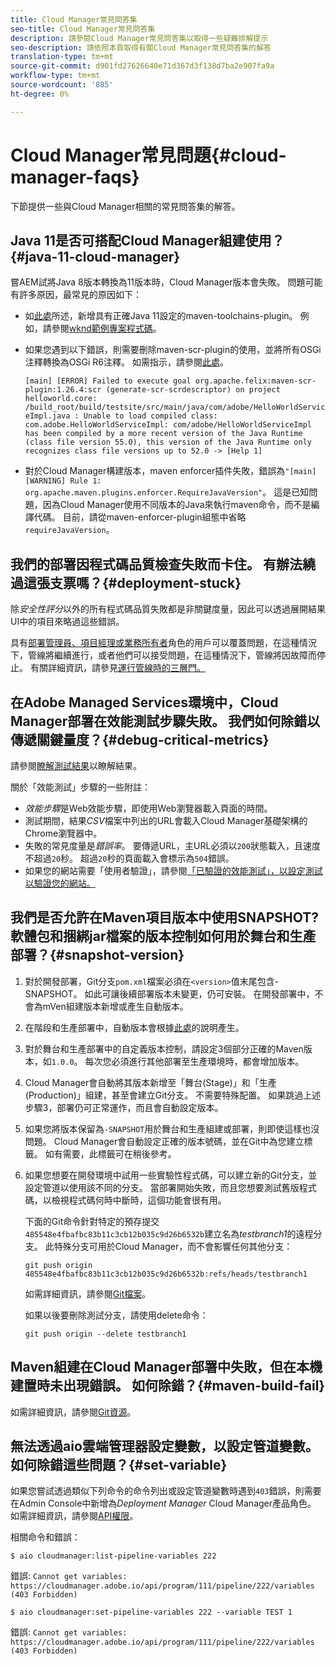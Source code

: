 ```yaml
---
title: Cloud Manager常見問答集
seo-title: Cloud Manager常見問答集
description: 請參閱Cloud Manager常見問答集以取得一些疑難排解提示
seo-description: 請依照本頁取得有關Cloud Manager常見問答集的解答
translation-type: tm+mt
source-git-commit: d901fd27626640e71d367d3f138d7ba2e907fa9a
workflow-type: tm+mt
source-wordcount: '885'
ht-degree: 0%

---
```



# Cloud Manager常見問題{#cloud-manager-faqs}

下節提供一些與Cloud Manager相關的常見問答集的解答。

## Java 11是否可搭配Cloud Manager組建使用？{#java-11-cloud-manager}

嘗AEM試將Java 8版本轉換為11版本時，Cloud Manager版本會失敗。 問題可能有許多原因，最常見的原因如下：

* 如[此處](https://experienceleague.adobe.com/docs/experience-manager-cloud-manager/using/getting-started/create-application-project/using-the-wizard.html?lang=en#getting-started)所述，新增具有正確Java 11設定的maven-toolchains-plugin。  例如，請參閱[wknd範例專案程式碼](https://github.com/adobe/aem-guides-wknd/commit/6cb5238cb6b932735dcf91b21b0d835ae3a7fe75)。

* 如果您遇到以下錯誤，則需要刪除maven-scr-plugin的使用，並將所有OSGi注釋轉換為OSGi R6注釋。 如需指示，請參閱[此處](https://cqdump.wordpress.com/2019/01/03/from-scr-annotations-to-osgi-annotations/)。

   `[main] [ERROR] Failed to execute goal org.apache.felix:maven-scr-plugin:1.26.4:scr (generate-scr-scrdescriptor) on project helloworld.core: /build_root/build/testsite/src/main/java/com/adobe/HelloWorldServiceImpl.java : Unable to load compiled class: com.adobe.HelloWorldServiceImpl: com/adobe/HelloWorldServiceImpl has been compiled by a more recent version of the Java Runtime (class file version 55.0), this version of the Java Runtime only recognizes class file versions up to 52.0 -> [Help 1]`

* 對於Cloud Manager構建版本，maven enforcer插件失敗，錯誤為`"[main] [WARNING] Rule 1: org.apache.maven.plugins.enforcer.RequireJavaVersion"`。 這是已知問題，因為Cloud Manager使用不同版本的Java來執行maven命令，而不是編譯代碼。 目前，請從maven-enforcer-plugin組態中省略`requireJavaVersion`。

## 我們的部署因程式碼品質檢查失敗而卡住。 有辦法繞過這張支票嗎？{#deployment-stuck}

除&#x200B;*安全性評分*&#x200B;以外的所有程式碼品質失敗都是非關鍵度量，因此可以透過展開結果UI中的項目來略過這些錯誤。

具有[部署管理員、項目經理或業務所有者](https://experienceleague.adobe.com/docs/experience-manager-cloud-manager/using/requirements/setting-up-users-and-roles.html?lang=en#requirements)角色的用戶可以覆蓋問題，在這種情況下，管線將繼續進行，或者他們可以接受問題，在這種情況下，管線將因故障而停止。  有關詳細資訊，請參見[運行管線時的三層門。](https://experienceleague.adobe.com/docs/experience-manager-cloud-manager/using/how-to-use/understand-your-test-results.html?lang=en#how-to-use)

## 在Adobe Managed Services環境中，Cloud Manager部署在效能測試步驟失敗。 我們如何除錯以傳遞關鍵量度？{#debug-critical-metrics}

請參閱[瞭解測試結果](https://experienceleague.adobe.com/docs/experience-manager-cloud-manager/using/how-to-use/understand-your-test-results.html?lang=en#how-to-use)以瞭解結果。

關於「效能測試」步驟的一些附註：

* *效能步驟*&#x200B;是Web效能步驟，即使用Web瀏覽器載入頁面的時間。
* 測試期間，結果&#x200B;*CSV*&#x200B;檔案中列出的URL會載入Cloud Manager基礎架構的Chrome瀏覽器中。
* 失敗的常見度量是&#x200B;*錯誤率*。 要傳遞URL，主URL必須以`200`狀態載入，且速度不超過`20`秒。 超過`20`秒的頁面載入會標示為`504`錯誤。
* 如果您的網站需要「使用者驗證」，請參閱[「已驗證的效能測試」，以設定測試以驗證您的網站。](https://experienceleague.adobe.com/docs/experience-manager-cloud-manager/using/how-to-use/configuring-pipeline.html?lang=en#how-to-use)

## 我們是否允許在Maven項目版本中使用SNAPSHOT? 軟體包和捆綁jar檔案的版本控制如何用於舞台和生產部署？{#snapshot-version}

1. 對於開發部署，Git分支`pom.xml`檔案必須在`<version>`值末尾包含-SNAPSHOT。 如此可讓後續部署版本未變更，仍可安裝。 在開發部署中，不會為mVen組建版本新增或產生自動版本。

1. 在階段和生產部署中，自動版本會根據[此處](https://experienceleague.adobe.com/docs/experience-manager-cloud-manager/using/managing-code/activating-maven-project.html?lang=en#managing-code)的說明產生。

1. 對於舞台和生產部署中的自定義版本控制，請設定3個部分正確的Maven版本，如`1.0.0`。 每次您必須進行其他部署至生產環境時，都會增加版本。

1. Cloud Manager會自動將其版本新增至「舞台(Stage)」和「生產(Production)」組建，甚至會建立Git分支。 不需要特殊配置。 如果跳過上述步驟3，部署仍可正常運作，而且會自動設定版本。

1. 如果您將版本保留為`-SNAPSHOT`用於舞台和生產組建或部署，則即使這樣也沒問題。 Cloud Manager會自動設定正確的版本號碼，並在Git中為您建立標籤。 如有需要，此標籤可在稍後參考。

1. 如果您想要在開發環境中試用一些實驗性程式碼，可以建立新的Git分支，並設定管道以使用該不同的分支。 當部署開始失敗，而且您想要測試舊版程式碼，以檢視程式碼何時中斷時，這個功能會很有用。

   下面的Git命令針對特定的預存提交`485548e4fbafbc83b11c3cb12b035c9d26b6532b`建立名為&#x200B;*testbranch1*&#x200B;的遠程分支。  此特殊分支可用於Cloud Manager，而不會影響任何其他分支：

   `git push origin 485548e4fbafbc83b11c3cb12b035c9d26b6532b:refs/heads/testbranch1`

   如需詳細資訊，請參閱[Git檔案](https://git-scm.com/book/en/v2/Git-Internals-Git-References)。

   如果以後要刪除測試分支，請使用delete命令：

   `git push origin --delete testbranch1`

## Maven組建在Cloud Manager部署中失敗，但在本機建置時未出現錯誤。 如何除錯？{#maven-build-fail}

如需詳細資訊，請參閱[Git資源](https://github.com/cqsupport/cloud-manager/blob/main/cm-build-step-fails.md)。

## 無法透過aio雲端管理器設定變數，以設定管道變數。 如何除錯這些問題？{#set-variable}

如果您嘗試透過類似下列命令的命令列出或設定管道變數時遇到`403`錯誤，則需要在Admin Console中新增為&#x200B;*Deployment Manager* Cloud Manager產品角色。\
如需詳細資訊，請參閱[API權限](https://www.adobe.io/apis/experiencecloud/cloud-manager/docs.html#!AdobeDocs/cloudmanager-api-docs/master/permissions.md)。

相關命令和錯誤：

`$ aio cloudmanager:list-pipeline-variables 222`

錯誤: `Cannot get variables: https://cloudmanager.adobe.io/api/program/111/pipeline/222/variables (403 Forbidden)`

`$ aio cloudmanager:set-pipeline-variables 222 --variable TEST 1`

錯誤: `Cannot get variables: https://cloudmanager.adobe.io/api/program/111/pipeline/222/variables (403 Forbidden)`
